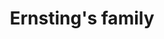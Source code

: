 ---
title: "Ernsting's family"
url: /grevenbroich/ernstings-family-koelner-strasse-2/
shop: Kleidung
---